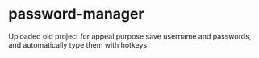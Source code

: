 # password-manager
Uploaded old project for appeal purpose
save username and passwords, and automatically type them with hotkeys
